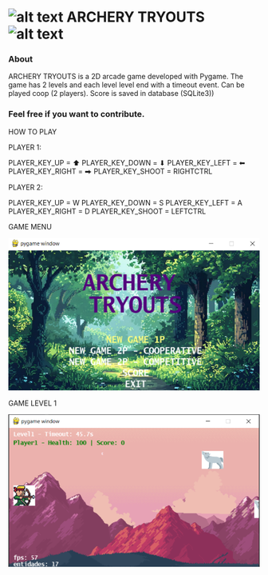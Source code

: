 ![alt text](https://github.com/borinvini/MountainShooter/blob/main/asset/Player1.png?raw=true "ARCHERY TRYOUTS") ARCHERY TRYOUTS ![alt text](https://github.com/borinvini/MountainShooter/blob/main/asset/Player1.png?raw=true "Mountain Shooter")
===============
 

### About

ARCHERY TRYOUTS is a 2D arcade game developed with Pygame. The game has 2 levels and each level level end with a timeout event.
Can be played coop (2 players).
Score is saved in database (SQLite3))


### Feel free if you want to contribute.

HOW TO PLAY

PLAYER 1:

PLAYER_KEY_UP = ⬆
PLAYER_KEY_DOWN = ⬇
PLAYER_KEY_LEFT = ⬅
PLAYER_KEY_RIGHT = ⮕
PLAYER_KEY_SHOOT = RIGHTCTRL

PLAYER 2:

PLAYER_KEY_UP = W
PLAYER_KEY_DOWN = S
PLAYER_KEY_LEFT = A
PLAYER_KEY_RIGHT = D
PLAYER_KEY_SHOOT = LEFTCTRL


GAME MENU

![img.png](img.png)

GAME LEVEL 1

![img_2.png](img_2.png)

